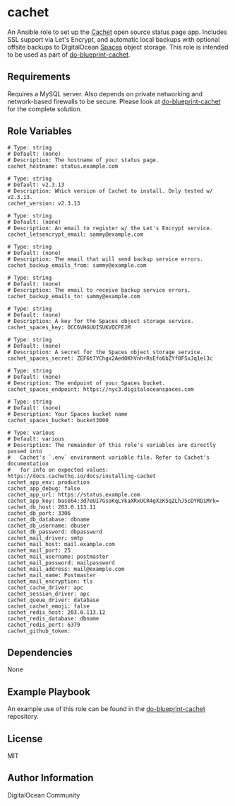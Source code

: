 # cachet

An Ansible role to set up the [Cachet](https://cachethq.io/) open source status page app. Includes SSL support via Let's Encrypt, and automatic local backups with optional offsite backups to DigitalOcean [Spaces](https://www.digitalocean.com/products/spaces/) object storage. This role is intended to be used as part of [do-blueprint-cachet](https://github.com/do-community/do-blueprint-cachet).

## Requirements

Requires a MySQL server. Also depends on private networking and network-based firewalls to be secure. Please look at [do-blueprint-cachet](https://github.com/do-community/do-blueprint-cachet) for the complete solution.

## Role Variables

```
# Type: string
# Default: (none)
# Description: The hostname of your status page.
cachet_hostname: status.example.com

# Type: string
# Default: v2.3.13
# Description: Which version of Cachet to install. Only tested w/ v2.3.13.
cachet_version: v2.3.13

# Type: string
# Default: (none)
# Description: An email to register w/ the Let's Encrypt service.
cachet_letsencrypt_email: sammy@example.com

# Type: string
# Default: (none)
# Description: The email that will send backup service errors.
cachet_backup_emails_from: sammy@example.com

# Type: string
# Default: (none)
# Description: The email to receive backup service errors.
cachet_backup_emails_to: sammy@example.com

# Type: string
# Default: (none)
# Description: A key for the Spaces object storage service.
cachet_spaces_key: OCC6VHGUUISUKVQCFEJM

# Type: string
# Default: (none)
# Description: A secret for the Spaces object storage service.
cachet_spaces_secret: ZEF6t7YChgx2AedOKhVnh+RsEfo6bZYf0FSxJq1el3c

# Type: string
# Default: (none)
# Description: The endpoint of your Spaces bucket.
cachet_spaces_endpoint: https://nyc3.digitaloceanspaces.com

# Type: string
# Default: (none)
# Description: Your Spaces bucket name
cachet_spaces_bucket: bucket3000

# Type: various
# Default: various
# Description: The remainder of this role's variables are directly passed into
#   Cachet's `.env` environment variable file. Refer to Cachet's documentation
#   for info on expected values: https://docs.cachethq.io/docs/installing-cachet
cachet_app_env: production
cachet_app_debug: false
cachet_app_url: https://status.example.com
cachet_app_key: base64:3d7eUI7GsoKqLYkaXRxUCR4gXzK5qZLhJ5cDYRDiMrk=
cachet_db_host: 203.0.113.11
cachet_db_port: 3306
cachet_db_database: dbname
cachet_db_username: dbuser
cachet_db_password: dbpassword
cachet_mail_driver: smtp
cachet_mail_host: mail.example.com
cachet_mail_port: 25
cachet_mail_username: postmaster
cachet_mail_password: mailpassword
cachet_mail_address: mail@example.com
cachet_mail_name: Postmaster
cachet_mail_encryption: tls
cachet_cache_driver: apc
cachet_session_driver: apc
cachet_queue_driver: database
cachet_cachet_emoji: false
cachet_redis_host: 203.0.113.12
cachet_redis_database: dbname
cachet_redis_port: 6379
cachet_github_token:
```

## Dependencies

None

## Example Playbook

An example use of this role can be found in the [do-blueprint-cachet](https://github.com/do-community/do-blueprint-cachet) repository.

## License

MIT

## Author Information

DigitalOcean Community
